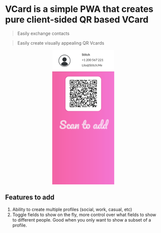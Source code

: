 # VCard is a simple PWA that creates pure client-sided QR based VCard

> Easily exchange contacts

> Easily create visually appealing QR Vcards

<img src="https://github.com/wxlai90/vcard_dev/blob/master/screenshots/screenshot.png?raw=true" width="200px" style="margin: 0 auto;display: block;" />

## Features to add

1. Ability to create multiple profiles (social, work, casual, etc)
2. Toggle fields to show on the fly, more control over what fields to show to different people. Good when you only want to show a subset of a profile.
